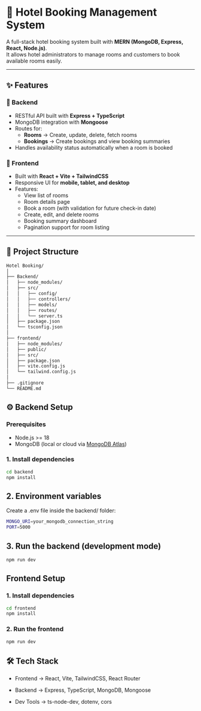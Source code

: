 # 🏨 Hotel Booking Management System

A full-stack hotel booking system built with **MERN (MongoDB, Express, React, Node.js)**.  
It allows hotel administrators to manage rooms and customers to book available rooms easily.

---

## ✨ Features

### 🔹 Backend
- RESTful API built with **Express + TypeScript**
- MongoDB integration with **Mongoose**
- Routes for:
  - **Rooms** → Create, update, delete, fetch rooms
  - **Bookings** → Create bookings and view booking summaries
- Handles availability status automatically when a room is booked

### 🔹 Frontend
- Built with **React + Vite + TailwindCSS**
- Responsive UI for **mobile, tablet, and desktop**
- Features:
  - View list of rooms
  - Room details page
  - Book a room (with validation for future check-in date)
  - Create, edit, and delete rooms
  - Booking summary dashboard
  - Pagination support for room listing

---

## 📂 Project Structure
```bash
Hotel Booking/
│
├── Backend/
│   ├── node_modules/
│   ├── src/
│   │   ├── config/
│   │   ├── controllers/
│   │   ├── models/
│   │   ├── routes/
│   │   └── server.ts
│   ├── package.json
│   └── tsconfig.json
│
├── frontend/
│   ├── node_modules/
│   ├── public/
│   ├── src/
│   ├── package.json
│   ├── vite.config.js
│   └── tailwind.config.js
│
├── .gitignore
└── README.md
```

## ⚙️ Backend Setup

### Prerequisites
- Node.js >= 18
- MongoDB (local or cloud via [MongoDB Atlas](https://www.mongodb.com/atlas))

### 1. Install dependencies
```bash
cd backend
npm install
```
## 2. Environment variables

Create a .env file inside the backend/ folder:
```bash
MONGO_URI=your_mongodb_connection_string
PORT=5000
```

## 3. Run the backend (development mode)
```bash
npm run dev
```
## Frontend Setup
### 1. Install dependencies
```bash
cd frontend
npm install
```
### 2. Run the frontend
```bash
npm run dev
```
## 🛠️ Tech Stack

- Frontend → React, Vite, TailwindCSS, React Router

- Backend → Express, TypeScript, MongoDB, Mongoose

- Dev Tools → ts-node-dev, dotenv, cors
